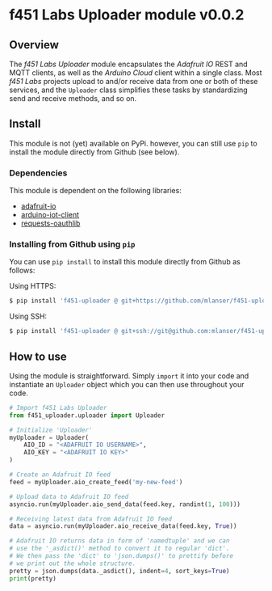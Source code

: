 # f451 Labs Uploader module v0.0.2

## Overview

The *f451 Labs Uploader* module encapsulates the *Adafruit IO* REST and MQTT clients, as well as the *Arduino Cloud* client within a single class. Most *f451 Labs* projects upload to and/or receive data from one or both of these services, and the `Uploader` class simplifies these tasks by standardizing send and receive methods, and so on.

## Install

This module is not (yet) available on PyPi. however, you can still use `pip` to install the module directly from Github (see below).

### Dependencies

This module is dependent on the following libraries:

- [adafruit-io](https://adafruit-io-python-client.readthedocs.io/en/latest/index.html)
- [arduino-iot-client](https://docs.arduino.cc/arduino-cloud/getting-started/arduino-iot-api#python)
- [requests-oauthlib](https://pypi.org/project/requests-oauthlib/)

### Installing from Github using `pip`

You can use `pip install` to install this module directly from Github as follows:

Using HTTPS:

```bash
$ pip install 'f451-uploader @ git+https://github.com/mlanser/f451-uploader.git'
```

Using SSH:

```bash
$ pip install 'f451-uploader @ git+ssh://git@github.com:mlanser/f451-uploader.git'
```

## How to use

Using the module is straightforward. Simply `import` it into your code and instantiate an `Uploader` object which you can then use throughout your code.

```Python
# Import f451 Labs Uploader
from f451_uploader.uploader import Uploader

# Initialize 'Uploader'
myUploader = Uploader(
    AIO_ID = "<ADAFRUIT IO USERNAME>", 
    AIO_KEY = "<ADAFRUIT IO KEY>"
)

# Create an Adafruit IO feed
feed = myUploader.aio_create_feed('my-new-feed')

# Upload data to Adafruit IO feed
asyncio.run(myUploader.aio_send_data(feed.key, randint(1, 100)))

# Receiving latest data from Adafruit IO feed
data = asyncio.run(myUploader.aio_receive_data(feed.key, True))

# Adafruit IO returns data in form of 'namedtuple' and we can 
# use the '_asdict()' method to convert it to regular 'dict'.
# We then pass the 'dict' to 'json.dumps()' to prettify before 
# we print out the whole structure.
pretty = json.dumps(data._asdict(), indent=4, sort_keys=True)
print(pretty)
```
